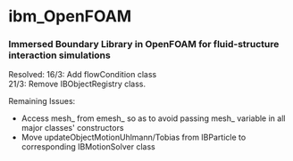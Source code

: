 # ibm_OpenFOAM

### Immersed Boundary Library in OpenFOAM for fluid-structure interaction simulations

Resolved:
16/3: Add flowCondition class  
21/3: Remove IBObjectRegistry class.

Remaining Issues:
- Access mesh_ from emesh_ so as to avoid passing mesh_ variable in all major classes' constructors
- Move updateObjectMotionUhlmann/Tobias from IBParticle to corresponding IBMotionSolver class
